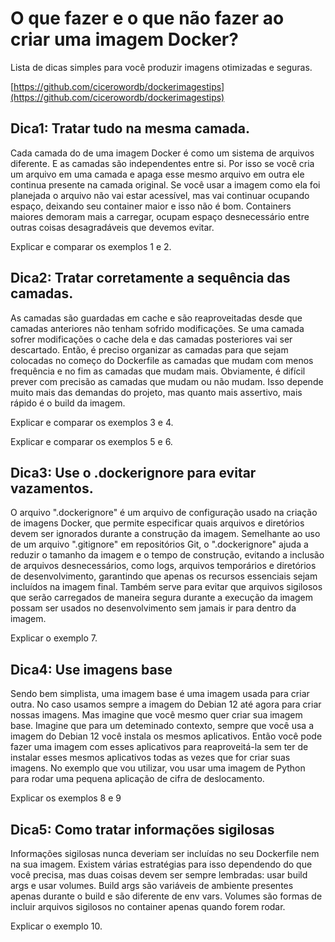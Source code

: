 # O que fazer e o que não fazer ao criar uma imagem Docker?

Lista de dicas simples para você produzir imagens otimizadas e seguras.

[https://github.com/cicerowordb/dockerimagestips](https://github.com/cicerowordb/dockerimagestips)

## Dica1: Tratar tudo na mesma camada.

Cada camada do de uma imagem Docker é como um sistema de arquivos diferente. E as camadas são independentes entre si. Por isso se você cria um arquivo em uma camada e apaga esse mesmo arquivo em outra ele continua presente na camada original. Se você usar a imagem como ela foi planejada o arquivo não vai estar acessível, mas vai continuar ocupando espaço, deixando seu container maior e isso não é bom. Containers maiores demoram mais a carregar, ocupam espaço desnecessário entre outras coisas desagradáveis que devemos evitar.

Explicar e comparar os exemplos 1 e 2.

## Dica2: Tratar corretamente a sequência das camadas.

As camadas são guardadas em cache e são reaproveitadas desde que camadas anteriores não tenham sofrido modificações. Se uma camada sofrer modificações o cache dela e das camadas posteriores vai ser descartado. Então, é preciso organizar as camadas para que sejam colocadas no começo do Dockerfile as camadas que mudam com menos frequência e no fim as camadas que mudam mais. Obviamente, é difícil prever com precisão as camadas que mudam ou não mudam. Isso depende muito mais das demandas do projeto, mas quanto mais assertivo, mais rápido é o build da imagem.

Explicar e comparar os exemplos 3 e 4.

Explicar e comparar os exemplos 5 e 6.

## Dica3: Use o .dockerignore para evitar vazamentos.

O arquivo ".dockerignore" é um arquivo de configuração usado na criação de imagens Docker, que permite especificar quais arquivos e diretórios devem ser ignorados durante a construção da imagem. Semelhante ao uso de um arquivo ".gitignore" em repositórios Git, o ".dockerignore" ajuda a reduzir o tamanho da imagem e o tempo de construção, evitando a inclusão de arquivos desnecessários, como logs, arquivos temporários e diretórios de desenvolvimento, garantindo que apenas os recursos essenciais sejam incluídos na imagem final. Também serve para evitar que arquivos sigilosos que serão carregados de maneira segura durante a execução da imagem possam ser usados no desenvolvimento sem jamais ir para dentro da imagem.

Explicar o exemplo 7.

## Dica4: Use imagens base

Sendo bem simplista, uma imagem base é uma imagem usada para criar outra. No caso usamos sempre a imagem do Debian 12 até agora para criar nossas imagens. Mas imagine que você mesmo quer criar sua imagem base. Imagine que para um deteminado contexto, sempre que você usa a imagem do Debian 12 você instala os mesmos aplicativos. Então você pode fazer uma imagem com esses aplicativos para reaproveitá-la sem ter de instalar esses mesmos aplicativos todas as vezes que for criar suas imagens. No exemplo que vou utilizar, vou usar uma imagem de Python para rodar uma pequena aplicação de cifra de deslocamento.

Explicar os exemplos 8 e 9

## Dica5: Como tratar informações sigilosas

Informações sigilosas nunca deveriam ser incluídas no seu Dockerfile nem na sua imagem. Existem várias estratégias para isso dependendo do que você precisa, mas duas coisas devem ser sempre lembradas: usar build args e usar volumes. Build args são variáveis de ambiente presentes apenas durante o build e são diferente de env vars. Volumes são formas de incluir arquivos sigilosos no container apenas quando forem rodar.

Explicar o exemplo 10.


